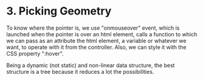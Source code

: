 # 3. Picking Geometry

To know where the pointer is, we use "onmouseover" event, which is launched when the pointer is over an html element, calls a function to which we can pass as an attribute the html element, a variable or whatever we want, to operate with it from the controller.
Also, we can style it with the CSS property ":hover".

Being a dynamic (not static) and non-linear data structure, the best structure is a tree because it reduces a lot the possibilities.
